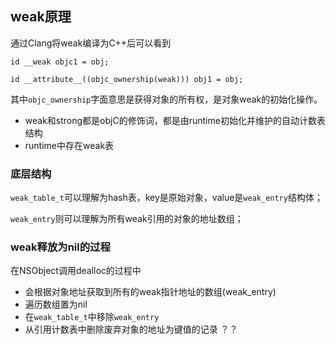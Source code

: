 ## weak原理

通过Clang将weak编译为C++后可以看到

```
id __weak objc1 = obj;

id __attribute__((objc_ownership(weak))) obj1 = obj;
```

其中`objc_ownership`字面意思是获得对象的所有权，是对象weak的初始化操作。

* weak和strong都是objC的修饰词，都是由runtime初始化并维护的自动计数表结构
* runtime中存在weak表

### 底层结构

`weak_table_t`可以理解为hash表，key是原始对象，value是`weak_entry`结构体；

`weak_entry`则可以理解为所有weak引用的对象的地址数组；

### weak释放为nil的过程

在NSObject调用dealloc的过程中

* 会根据对象地址获取到所有的weak指针地址的数组(weak_entry)
* 遍历数组置为nil
* 在`weak_table_t`中移除`weak_entry`
* 从引用计数表中删除废弃对象的地址为键值的记录 ？？